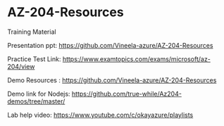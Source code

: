 # AZ-204-Resources
Training Material

Presentation ppt:	https://github.com/Vineela-azure/AZ-204-Resources

Practice Test Link:	https://www.examtopics.com/exams/microsoft/az-204/view

Demo Resources	:	https://github.com/Vineela-azure/AZ-204-Resources

Demo link for Nodejs:	https://github.com/true-while/Az204-demos/tree/master/

Lab help video:		https://www.youtube.com/c/okayazure/playlists

